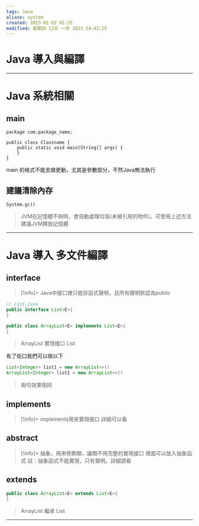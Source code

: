 ```yaml
---
tags: Java
aliase: system
created: 2023-01-02 01:25
modified: 星期四 12日 一月 2023 14:42:25
---
```


# Java 導入與編譯
***

# Java 系統相關
## main
```java=
package com.package_name;

public class Classname {
	public static void main(String[] args) {
	}
}
```
main 的格式不能去做更動，尤其是參數部分，不然Java無法執行


## 建議清除內存
```java=
System.gc()
```
>JVM在記憶體不夠時，會自動處理垃圾(未被引用的物件)，可使用上述方法建議JVM釋放記憶體

***

# Java 導入 多文件編譯

## interface
>[!info]+
>Java中接口裡只能存函式聲明，且所有聲明默認為public

```java
// List.java
public interface List<E>{
}
```

```java
public class ArrayList<E> implements List<E>{
}
```
> ArrayList 實現接口 List

有了街口我們可以做以下
```java
List<Integer> list1 = new ArrayList<>()
ArrayList<Integer> list1 = new ArrayList<>()
```
>兩句效果相同

## implements
>[!info]+
>implements用來實現接口
>詳細可以看

## abstract
>[!info]+
>抽象，用來修飾類，讓類不用完整的實現接口
>裡面可以放入抽象函式
>註：抽象函式不能實現，只有聲明。詳細請看

## extends
```java
public class ArrayList<E> extends List<E>{
}
```
> ArrayList 繼承 List

***